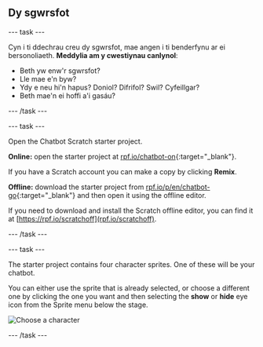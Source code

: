 ## Dy sgwrsfot

\--- task \---

Cyn i ti ddechrau creu dy sgwrsfot, mae angen i ti benderfynu ar ei bersonoliaeth. **Meddylia am y cwestiynau canlynol**:

+ Beth yw enw'r sgwrsfot?
+ Lle mae e'n byw?
+ Ydy e neu hi'n hapus? Doniol? Difrifol? Swil? Cyfeillgar?
+ Beth mae'n ei hoffi a'i gasáu?

\--- /task \---

\--- task \---

Open the Chatbot Scratch starter project.

**Online:** open the starter project at [rpf.io/chatbot-on](https://rpf.io/chatbot-on){:target="_blank"}.

If you have a Scratch account you can make a copy by clicking **Remix**.

**Offline:** download the starter project from [rpf.io/p/en/chatbot-go](https://rpf.io/p/en/chatbot-go){:target="_blank"} and then open it using the offline editor.

If you need to download and install the Scratch offline editor, you can find it at [https://rpf.io/scratchoff](rpf.io/scratchoff).

\--- /task \---

\--- task \---

The starter project contains four character sprites. One of these will be your chatbot.

You can either use the sprite that is already selected, or choose a different one by clicking the one you want and then selecting the **show** or **hide** eye icon from the Sprite menu below the stage.

![Choose a character](images/chatbot-characters.png)

\--- /task \---